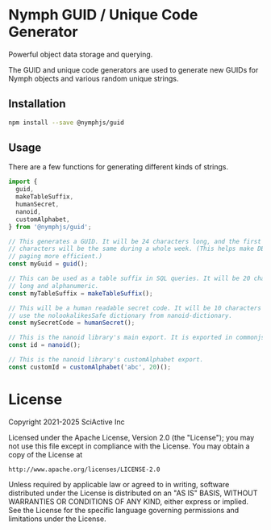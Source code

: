 # Nymph GUID / Unique Code Generator

Powerful object data storage and querying.

The GUID and unique code generators are used to generate new GUIDs for Nymph objects and various random unique strings.

## Installation

```sh
npm install --save @nymphjs/guid
```

## Usage

There are a few functions for generating different kinds of strings.

```ts
import {
  guid,
  makeTableSuffix,
  humanSecret,
  nanoid,
  customAlphabet,
} from '@nymphjs/guid';

// This generates a GUID. It will be 24 characters long, and the first four
// characters will be the same during a whole week. (This helps make DB index
// paging more efficient.)
const myGuid = guid();

// This can be used as a table suffix in SQL queries. It will be 20 characters
// long and alphanumeric.
const myTableSuffix = makeTableSuffix();

// This will be a human readable secret code. It will be 10 characters long and
// use the nolookalikesSafe dictionary from nanoid-dictionary.
const mySecretCode = humanSecret();

// This is the nanoid library's main export. It is exported in commonjs format.
const id = nanoid();

// This is the nanoid library's customAlphabet export.
const customId = customAlphabet('abc', 20)();
```

# License

Copyright 2021-2025 SciActive Inc

Licensed under the Apache License, Version 2.0 (the "License");
you may not use this file except in compliance with the License.
You may obtain a copy of the License at

    http://www.apache.org/licenses/LICENSE-2.0

Unless required by applicable law or agreed to in writing, software
distributed under the License is distributed on an "AS IS" BASIS,
WITHOUT WARRANTIES OR CONDITIONS OF ANY KIND, either express or implied.
See the License for the specific language governing permissions and
limitations under the License.
